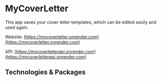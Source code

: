 # MyCoverLetter

This app saves your cover letter templates, which can be edited easily and used again.

Website: [https://mycoverletter.onrender.com](https://mycoverletter.onrender.com)

API: [https://mycoverletterapi.onrender.com](https://mycoverletterapi.onrender.com)

## Technologies & Packages
